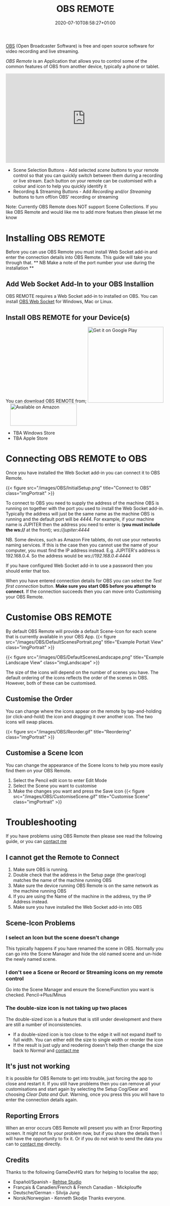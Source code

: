 ﻿---
title: "OBS REMOTE"
date: 2020-07-10T08:58:27+01:00
draft: false
---
[OBS](https://obsproject.com/) (Open Broadcaster Software) is free and open source software for video recording and live streaming.

*OBS Remote* is an Application that allows you to control some of the common features of OBS from another device, typically a phone or tablet.


<div style="position: relative; padding-bottom: 56.25%; height: 0; overflow: hidden;">
  <img src="https://img.youtube.com/vi/lowM9OZZBmI/maxresdefault.jpg" style="width:1px;height:1px"/>
  <iframe src="https://www.youtube.com/embed/lowM9OZZBmI" style="position: absolute; top: 0; left: 0; width: 100%; height: 100%; border:0;" allowfullscreen title="OBS Remote Control teaser trailer"></iframe>
</div>
<!--more-->

* Scene Selection Buttons - Add selected *scene buttons* to your remote control so that you can quickly switch between them during a recording or live stream.
Each button on your remote can be customised with a colour and icon to help you quickly identify it
* Recording & Streaming Buttons - Add *Recording* and/or *Streaming* buttons to turn off/on OBS' recording or streaming

Note: Currently OBS Remote does NOT support Scene Collections. If you like OBS Remote and would like me to add more featues then please let me know

# Installing OBS REMOTE
Before you can use OBS Remote you must install Web Socket add-in and enter the connection details into OBS Remote. This guide will take you through that.
** NB Make a note of the port number your use during the installation **

## Add Web Socket Add-In to your OBS Installion
OBS REMOTE requires a Web Socket add-in to installed on OBS. You can install
[OBS Web Socket](https://github.com/Palakis/obs-websocket#downloads) for Windows, Mac or Linux.

## Install OBS REMOTE for your Device(s)
You can download OBS REMOTE from;
<a href='https://play.google.com/store/apps/details?id=com.DefaultCompany.OBSController&gl=AZ&pcampaignid=pcampaignidMKT-Other-global-all-co-prtnr-py-PartBadge-Mar2515-1'><img alt='Get it on Google Play' src='https://play.google.com/intl/en_gb/badges/static/images/badges/en_badge_web_generic.png' style='width:240px'/></a><a href='https://www.amazon.co.uk/CBCStudios-OBS-Remote/dp/B08N6VW5D7'><img alt='Available on Amazon' src='/images/OBS/AmazonStore.png' style='width:211px;height:70px;padding-left:14px'/></a>


* TBA Windows Store
* TBA Apple Store

# Connecting OBS REMOTE to OBS
Once you have installed the Web Socket add-in you can connect it to OBS Remote.

{{< figure src="/images/OBS/InitialSetup.png" title="Connect to OBS" class="imgPortrait" >}}

To connect to OBS you need to supply the address of the machine OBS is running on together with the port you used to install the Web Socket add-in.
Typically the address will just be the same name as the machine OBS is running and the default port will be *4444*. For example, if your machine name is JUPITER then the address
you need to enter is (**you must include the ws://** at the front); *ws://jupiter:4444*

NB. Some devices, such as Amazon Fire tablets, do not use your networks naming services. If this is the case then you cannot use the name of your computer, you must find the IP address instead.
E.g. JUPITER's address is 192.168.0.4. So the address would be *ws://192.168.0.4:4444*

If you have configured Web Socket add-in to use a password then you should enter that too.

When you have entered connection details for OBS you can select the *Test first connection* button. **Make sure you start OBS before you attempt to connect**. If the connection succeeds then you can move onto Customising your OBS Remote.

# Customise OBS REMOTE
By default OBS Remote will provide a default Scene-Icon for each scene that is currently available in your OBS App. 
{{< figure src="/images/OBS/DefaultScenesPortrait.png" title="Example Portait View" class="imgPortrait" >}}


{{< figure src="/images/OBS/DefaultScenesLandscape.png" title="Example Landscape View" class="imgLandscape" >}}

The size of the icons will depend on the number of scenes you have. The default ordering of the icons reflects the order of the scenes in OBS. However, both of these can be customised.

## Customise the Order
You can change where the icons appear on the remote by tap-and-holding (or click-and-hold) the icon and dragging it over another icon. The two icons will swap places.


{{< figure src="/images/OBS/Reorder.gif" title="Reordering" class="imgPortrait" >}}


## Customise a Scene Icon
You can change the appearance of the Scene Icons to help you more easily find them on your OBS Remote.
1. Select the Pencil edit icon to enter Edit Mode
2. Select the Scene you want to customise
3. Make the changes you want and press the Save icon
{{< figure src="/images/OBS/CustomiseScene.gif" title="Customise Scene" class="imgPortrait" >}}

# Troubleshooting
If you have problems using OBS Remote then please see read the following guide, or you can [contact me](https://paulmarsh.uk/contact/)

## I cannot get the Remote to Connect
1. Make sure OBS is running.
1. Double check that the address in the Setup page (the gear/cog) matches the name of the machine running OBS
1. Make sure the device running OBS Remote is on the same network as the machine running OBS
1. If you are using the Name of the machine in the address, try the IP Address instead.
1. Make sure you have installed the Web Socket add-in into OBS

## Scene-Icon Problems

### I select an Icon but the scene doesn't change
This typically happens if you have renamed the scene in OBS. Normally you can go into the Scene Manager and hide the old named scene and un-hide the newly named scene.

### I don't see a Scene or Record or Streaming icons on my remote control
Go into the Scene Manager and ensure the Scene/Function you want is checked. Pencil->Plus/Minus

### The double-size icon is not taking up two places
The double-sized icon is a feature that is still under development and there are still a number of inconsistencies. 
* If a double-sized icon is too close to the edge it will not expand itself to full width. You can either edit the size to single width or reorder the icon
* If the result is just ugly and reodering doesn't help then change the size back to *Normal* and [contact me](https://paulmarsh.uk/contact/)

## It's just not working
It is possible for OBS Remote to get into trouble, just forcing the app to close and restart it. If you still have problems then you can remove all your customisations and start again by selecting the Setup Cog/Gear and choosing *Clear Data and Quit*. 
Warning, once you press this you will have to enter the connection details again.


## Reporting Errors
When an error occurs OBS Remote will present you with an Error Reporting screen. It might not fix your problem now, but if you share the details then I will have the opportunity to fix it. Or if you do not wish
to send the data you can to [contact me](https://paulmarsh.uk/contact/) directly.

## Credits
Thanks to the following GameDevHQ stars for helping to localise the app;
* Español/Spanish - [Rehtse Studio](https://linktr.ee/rehtse_studio)
* Français & Canadien/French & French Canadian - Mickplouffe
* Deutsche/German - Silvija Jung
* Norsk/Norwegian - Kenneth Skodje
Thanks everyone.